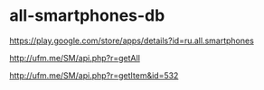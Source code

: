 # all-smartphones-db
https://play.google.com/store/apps/details?id=ru.all.smartphones

http://ufm.me/SM/api.php?r=getAll

http://ufm.me/SM/api.php?r=getItem&id=532

